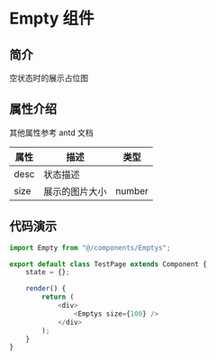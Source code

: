 # Empty 组件

## 简介

空状态时的展示占位图

## 属性介绍

其他属性参考 antd 文档

属性        | 描述                               | 类型
-----------|------------------------------------|---
desc       | 状态描述
size       | 展示的图片大小                       | number

## 代码演示

```javascript
import Empty from "@/components/Emptys";

export default class TestPage extends Component {
    state = {};

    render() {
        return (
            <div>
                <Emptys size={100} />
            </div>
        );
    }
}
```
